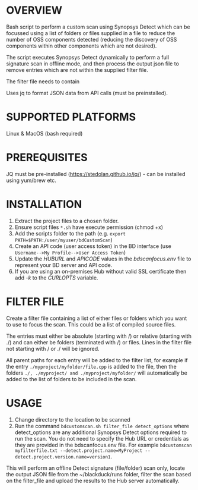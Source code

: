 # OVERVIEW

Bash script to perform a custom scan using Synopsys Detect which can be focussed using a list of folders or files supplied in a file to reduce the number of OSS components detected (reducing the discovery of OSS components within other components which are not desired).

The script executes Synopsys Detect dynamically to perform a full signature scan in offline mode, and then process the output json file to remove entries which are not within the supplied filter file.

The filter file needs to contain 

Uses jq to format JSON data from API calls (must be preinstalled).

# SUPPORTED PLATFORMS

Linux & MacOS (bash required)

# PREREQUISITES

JQ must be pre-installed (https://stedolan.github.io/jq/) - can be installed using yum/brew etc.

# INSTALLATION

1. Extract the project files to a chosen folder.
2. Ensure script files `*.sh` have execute permission (chmod +x)
3. Add the scripts folder to the path (e.g. `export PATH=$PATH:/user/myuser/bdCustomScan`)
4. Create an API code (user access token) in the BD interface (use `Username-->My Profile-->User Access Token`)
5. Update the *HUBURL* and *APICODE* values in the *bdscanfocus.env* file to represent your BD server and API code.
6. If you are using an on-premises Hub without valid SSL certificate then add *-k* to the *CURLOPTS* variable.

# FILTER FILE

Create a filter file containing a list of either files or folders which you want to use to focus the scan.
This could be a list of compiled source files.

The entries must either be absolute (starting with /) or relative (starting with ./) and can either be folders (terminated with /) or files. Lines in the filter file not starting with / or ./ will be ignored.

All parent paths for each entry will be added to the filter list, for example if the entry `./myproject/myfolder/file.cpp` is added to the file, then the folders `./, ./myproject/ and ./myproject/myfolder/` will automatically be added to the list of folders to be included in the scan.

# USAGE

1. Change directory to the location to be scanned
2. Run the command `bdcustomscan.sh filter_file detect_options` where detect_options are any additional Synopsys Detect options required to run the scan. You do not need to specify the Hub URL or credentials as they are provided in the bdscanfocus.env file. For example `bdcustomscan myfilterfile.txt --detect.project.name=MyProject --detect.project.version.name=version1`.

This will perform an offline Detect signature (file/folder) scan only, locate the output JSON file from the ~/blackduck/runs folder, filter the scan based on the filter_file and upload the results to the Hub server automatically.


